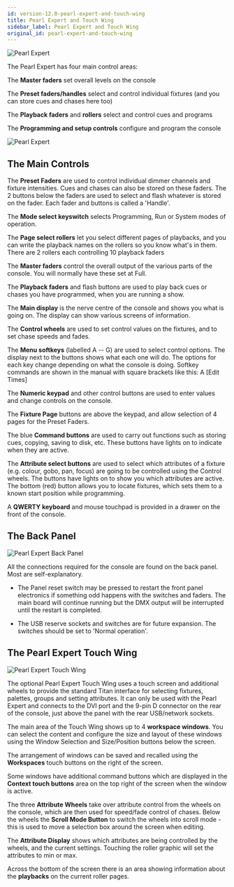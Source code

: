 ```yaml
---
id: version-12.0-pearl-expert-and-touch-wing
title: Pearl Expert and Touch Wing
sidebar_label: Pearl Expert and Touch Wing
original_id: pearl-expert-and-touch-wing
---
```


![Pearl Expert](/docs/images/image49.jpeg)

The Pearl Expert has four main control areas:

The **Master faders** set overall levels on the console

The **Preset faders/handles** select and control individual fixtures
(and you can store cues and chases here too)

The **Playback faders** and **rollers** select and control cues and
programs

The **Programming and setup controls** configure and program the console

![Pearl Expert](/docs/images/image51.jpeg)

## The Main Controls

The **Preset Faders** are used to control individual dimmer channels and
fixture intensities. Cues and chases can also be stored on these faders.
The 2 buttons below the faders are used to select and flash whatever is
stored on the fader. Each fader and buttons is called a \'Handle\'.

The **Mode select keyswitch** selects Programming, Run or System modes
of operation.

The **Page select rollers** let you select different pages of playbacks,
and you can write the playback names on the rollers so you know what's
in them. There are 2 rollers each controlling 10 playback faders

The **Master faders** control the overall output of the various parts of
the console. You will normally have these set at Full.

The **Playback faders** and flash buttons are used to play back cues or
chases you have programmed, when you are running a show.

The **Main display** is the nerve centre of the console and shows you
what is going on. The display can show various screens of information.

The **Control wheels** are used to set control values on the fixtures,
and to set chase speeds and fades.

The **Menu softkeys** (labelled A -- G) are used to select control
options. The display next to the buttons shows what each one will do.
The options for each key change depending on what the console is doing.
Softkey commands are shown in the manual with square brackets like this:
A \[Edit Times\]

The **Numeric keypad** and other control buttons are used to enter
values and change controls on the console.

The **Fixture Page** buttons are above the keypad, and allow selection
of 4 pages for the Preset Faders.

The blue **Command buttons** are used to carry out functions such as
storing cues, copying, saving to disk, etc. These buttons have lights on
to indicate when they are active.

The **Attribute select buttons** are used to select which attributes of
a fixture (e.g. colour, gobo, pan, focus) are going to be controlled
using the Control wheels. The buttons have lights on to show you which
attributes are active. The bottom (red) button allows you to locate
fixtures, which sets them to a known start position while programming.

A **QWERTY keyboard** and mouse touchpad is provided in a drawer on the
front of the console.

## The Back Panel

![Pearl Expert Back Panel](/docs/images/image53.jpeg)

All the connections required for the console are found on the back
panel. Most are self-explanatory.

-   The Panel reset switch may be pressed to restart the front panel
    electronics if something odd happens with the switches and faders.
    The main board will continue running but the DMX output will be
    interrupted until the restart is completed.

-   The USB reserve sockets and switches are for future expansion. The
    switches should be set to \'Normal operation\'.

## The Pearl Expert Touch Wing

![Pearl Expert Touch Wing](/docs/images/image55.jpeg)

The optional Pearl Expert Touch Wing uses a touch screen and additional
wheels to provide the standard Titan interface for selecting fixtures,
palettes, groups and setting attributes. It can only be used with the
Pearl Expert and connects to the DVI port and the 9-pin D connector on
the rear of the console, just above the panel with the rear USB/network
sockets.

The main area of the Touch Wing shows up to 4 **workspace windows**. You
can select the content and configure the size and layout of these
windows using the Window Selection and Size/Position buttons below the
screen.

The arrangement of windows can be saved and recalled using the
**Workspaces** touch buttons on the right of the screen.

Some windows have additional command buttons which are displayed in the
**Context touch buttons** area on the top right of the screen when the
window is active.

The three **Attribute Wheels** take over attribute control from the
wheels on the console, which are then used for speed/fade control of
chases. Below the wheels the **Scroll Mode Button** to switch the wheels
into scroll mode - this is used to move a selection box around the
screen when editing.

The **Attribute Display** shows which attributes are being controlled by
the wheels, and the current settings. Touching the roller graphic will
set the attributes to min or max.

Across the bottom of the screen there is an area showing information
about the **playbacks** on the current roller pages.
